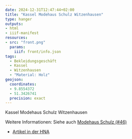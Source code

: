```yaml
---
date: 2024-12-31T12:47:44+02:00
title: "Kassel Modehaus Schulz Witzenhausen"
type: hanger
outputs:
- html
- iiif-manifest
resources:
- src: "front.png"
  params:
    iiif: front/info.json
tags:
  - Bekleidungsgeschäft
  - Kassel
  - Witzenhausen
  - "Material: Holz"
geojson:
  coordinates:
  - 9.8554372
  - 51.3426741
  precision: exact
---
```


Kassel Modehaus Schulz Witzenhausen

<div class="notes">
Weitere Informationen:
Siehe auch <a href="/post/46">Modehaus Schulz (#46)</a>
<ul>
<li><a href="https://www.hna.de/lokales/witzenhausen/waehrungsreform-vor-75-jahren-stadt-witzenhausen-verliert-fast-million-mark-92351384.html">Artikel in der HNA</a></li>
</ul>
</div>
